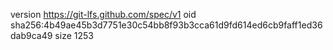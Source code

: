 version https://git-lfs.github.com/spec/v1
oid sha256:4b49ae45b3d7751e30c54bb8f93b3cca61d9fd614ed6cb9faff1ed36dab9ca49
size 1253
